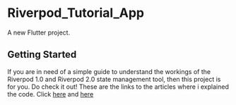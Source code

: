 # Riverpod_Tutorial_App

A new Flutter project.

## Getting Started
If you are in need of a simple guide to understand the workings of the Riverpod 1.0 and Riverpod 2.0 state management tool, then this project is for you. Do check it out! 
These are the links to the articles where i explained the code. Click [here](https://clouds.hashnode.dev/maximizing-your-flutter-apps-performance-with-asyncnotifierprovider-freezed-riverpod-code-generators) and [here](https://clouds.hashnode.dev/the-ultimate-guide-to-mastering-riverpod-for-flutter-beginners)
